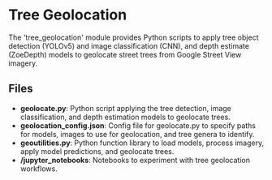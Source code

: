 # Tree Geolocation

The 'tree_geolocation' module provides Python scripts to apply tree object detection (YOLOv5) and image classification (CNN), and depth estimate (ZoeDepth) models to geolocate street trees from Google Street View imagery.

## Files

- **geolocate.py**: Python script applying the tree detection, image classification, and depth estimation models to geolocate trees.
- **geolocation_config.json**: Config file for geolocate.py to specify paths for models, images to use for geolocation, and tree genera to identify.
- **geoutilities.py**: Python function library to load models, process imagery, apply model predictions, and geolocate trees.
- **/jupyter_notebooks**: Notebooks to experiment with tree geolocation workflows.

